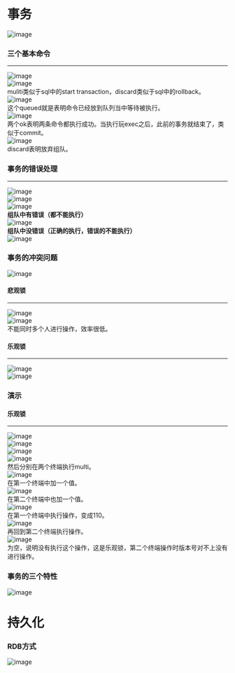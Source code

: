 # 事务
![image](https://user-images.githubusercontent.com/96570699/192137565-a1948959-356e-4d5d-a685-24003d21374b.png)  


### 三个基本命令
***  
![image](https://user-images.githubusercontent.com/96570699/192137656-97d7eaab-bf30-4543-993e-1e65df0bca13.png)  
![image](https://user-images.githubusercontent.com/96570699/192137727-5e63e239-346b-4475-8d01-b5092cc5be0f.png)  
muliti类似于sql中的start transaction，discard类似于sql中的rollback。    
![image](https://user-images.githubusercontent.com/96570699/192137790-764232e3-77c0-404a-86c5-c01547836e97.png)  
这个queued就是表明命令已经放到队列当中等待被执行。  
![image](https://user-images.githubusercontent.com/96570699/192138018-cc4ee67e-3e16-4756-a95f-1bd57321caf7.png)  
两个ok表明两条命令都执行成功。当执行玩exec之后，此前的事务就结束了，类似于commit。    
![image](https://user-images.githubusercontent.com/96570699/192138178-4ad768ff-1297-4bf2-ae8e-58bb1c580239.png)  
discard表明放弃组队。  


### 事务的错误处理
***  
![image](https://user-images.githubusercontent.com/96570699/192138318-ec666eb9-f7d2-4736-b27e-3c3391c7f304.png)  
![image](https://user-images.githubusercontent.com/96570699/192138348-5918096a-44f9-41ce-b95d-886f545276a0.png)  
![image](https://user-images.githubusercontent.com/96570699/192138835-510a875a-39d7-4a87-8c7a-a497c2b47492.png)  
**组队中有错误（都不能执行）**    
![image](https://user-images.githubusercontent.com/96570699/192138881-16b7a63d-d3a6-4491-8443-092e403ece0f.png)   
**组队中没错误（正确的执行，错误的不能执行）**   
![image](https://user-images.githubusercontent.com/96570699/192139221-1e419d7e-de6e-4d8f-b598-2dd5d2424d7e.png)  


### 事务的冲突问题
![image](https://user-images.githubusercontent.com/96570699/192140391-dc2d09e7-6186-4e4f-87bf-efe764688f6c.png)  
#### 悲观锁
***  
![image](https://user-images.githubusercontent.com/96570699/192140495-dbb8a29e-8d0d-4bd3-8449-9571bd6eac07.png)  
![image](https://user-images.githubusercontent.com/96570699/192140477-9411314c-16f8-4d72-84b9-daf0015f47bd.png)  
不能同时多个人进行操作，效率很低。  


#### 乐观锁
***  
![image](https://user-images.githubusercontent.com/96570699/192140665-188c29bf-c1cc-463e-bd9e-22f6b71ecb0a.png)  
![image](https://user-images.githubusercontent.com/96570699/192140678-a1c46bdf-9077-488b-b349-d5d26a96d7d6.png)  


### 演示
#### 乐观锁
*** 
![image](https://user-images.githubusercontent.com/96570699/192147640-735e5dc4-e59d-479c-825a-44f31a681b8b.png)   
![image](https://user-images.githubusercontent.com/96570699/192147613-bd3ffc2e-fe1c-48e8-97e8-14bac635ac15.png)  
![image](https://user-images.githubusercontent.com/96570699/192146599-9f67ffcf-5401-4220-b3e9-d76c64332afc.png)  
![image](https://user-images.githubusercontent.com/96570699/192147193-4f3186ee-2b40-4dd5-af74-b6b5c5fddf07.png)  
然后分别在两个终端执行multi。  
![image](https://user-images.githubusercontent.com/96570699/192147255-7e7ad38d-8156-4e60-89d2-73c9e6cacc88.png)  
在第一个终端中加一个值。  
![image](https://user-images.githubusercontent.com/96570699/192147301-ae3ee189-b231-42de-b892-8bee1a1da216.png)    
在第二个终端中也加一个值。  
![image](https://user-images.githubusercontent.com/96570699/192147338-6d08d390-a839-4ecd-8f7f-274ca54e2b63.png)  
在第一个终端中执行操作，变成110。  
![image](https://user-images.githubusercontent.com/96570699/192147370-34de382d-1e79-4cd6-a3fb-493ef760cee0.png)  
再回到第二个终端执行操作。  
![image](https://user-images.githubusercontent.com/96570699/192147418-2a376246-850e-4ba2-8158-f62fd3c2b0fd.png)  
为空，说明没有执行这个操作，这是乐观锁，第二个终端操作时版本号对不上没有进行操作。  


### 事务的三个特性
![image](https://user-images.githubusercontent.com/96570699/192147724-acff5b00-3ecf-4587-b448-4d864e273928.png)  




# 持久化
### RDB方式
![image](https://user-images.githubusercontent.com/96570699/192149793-96ec031a-836f-479e-ade7-3028d7bcb865.png)  





